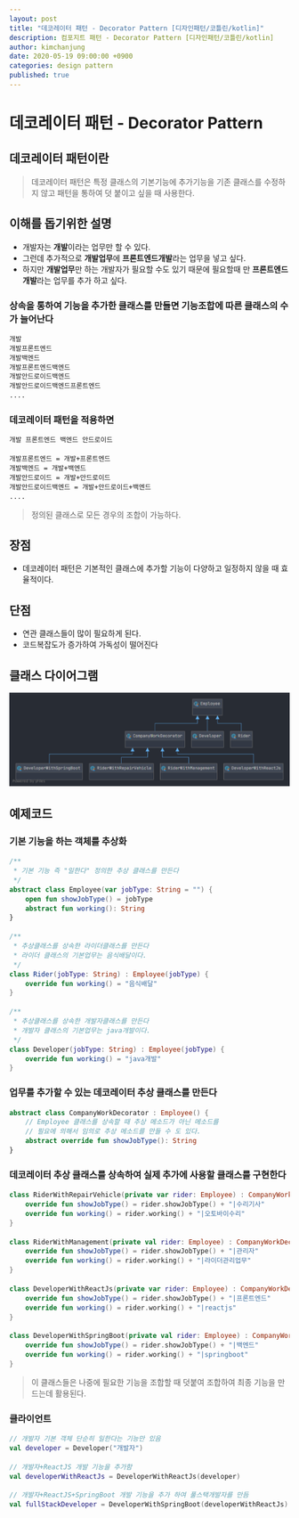 ```yaml
---
layout: post
title: "데코레이터 패턴 - Decorator Pattern [디자인패턴/코틀린/kotlin]"
description: 컴포지트 패턴 - Decorator Pattern [디자인패턴/코틀린/kotlin]
author: kimchanjung
date: 2020-05-19 09:00:00 +0900
categories: design pattern
published: true
---
```


# 데코레이터 패턴 - Decorator Pattern

## 데코레이터 패턴이란
>  데코레이터 패턴은 특정 클래스의 기본기능에 추가기능을 기존 클래스를 수정하지 않고 패턴을 통하여 덧 붙이고 싶을 때 사용한다.

## 이해를 돕기위한 설명
- 개발자는 **개발**이라는 업무만 할 수 있다.
- 그런데 추가적으로 **개발업무**에 **프론트엔드개발**라는 업무을 넣고 싶다.
- 하지만 **개발업무**만 하는 개발자가 필요할 수도 있기 때문에 필요할때 만  **프론트엔드개발**라는 업무를 추가 하고 싶다.

### 상속을 통하여 기능을 추가한 클래스를 만들면 기능조합에 따른 클래스의 수가 늘어난다

```bash
개발
개발프론트엔드
개발백엔드
개발프론트엔드백엔드
개발안드로이드백엔드
개발안드로이드백엔드프론트엔드
....
```  
### 데코레이터 패턴을 적용하면
```bash
개발 프론트엔드 백엔드 안드로이드

개발프론트엔드 = 개발+프론트엔드
개발백엔드 = 개발+백엔드
개발안드로이드 = 개발+안드로이드
개발안드로이드백엔드 = 개발+안드로이드+백엔드
....
```  
> 정의된 클래스로 모든 경우의 조합이 가능하다.

## 장점
- 데코레이터 패턴은 기본적인 클래스에 추가할 기능이 다양하고 일정하지 않을 때 효율적이다.

## 단점
 - 연관 클래스들이 많이 필요하게 된다.
 - 코드복잡도가 증가하여 가독성이 떨어진다

## 클래스 다이어그램
![class-diagram](/post-img/design-pattern/decorator-pattern-class-diagram.png)

## 예제코드  

### 기본 기능을 하는 객체를 추상화
```kotlin
/**
 * 기본 기능 즉 "일한다" 정의한 추상 클래스를 만든다
 */
abstract class Employee(var jobType: String = "") {
    open fun showJobType() = jobType
    abstract fun working(): String
}

/**
 * 추상클래스를 상속한 라이더클래스를 만든다
 * 라이더 클래스의 기본업무는 음식배달이다.
 */
class Rider(jobType: String) : Employee(jobType) {
    override fun working() = "음식배달"
}

/**
 * 추상클래스를 상속한 개발자클래스를 만든다
 * 개발자 클래스의 기본업무는 java개발이다.
 */
class Developer(jobType: String) : Employee(jobType) {
    override fun working() = "java개발"
}
```  

### 업무를 추가할 수 있는 데코레이터 추상 클래스를 만든다

```kotlin
abstract class CompanyWorkDecorator : Employee() {
    // Employee 클래스를 상속할 때 추상 메소드가 아닌 메소드를
    // 필요에 의해서 임의로 추상 메소드를 만들 수 도 있다. 
    abstract override fun showJobType(): String
}
```

### 데코레이터 추상 클래스를 상속하여 실제 추가에 사용할 클래스를 구현한다
```kotlin
class RiderWithRepairVehicle(private var rider: Employee) : CompanyWorkDecorator() {
    override fun showJobType() = rider.showJobType() + "|수리기사"
    override fun working() = rider.working() + "|오토바이수리"
}

class RiderWithManagement(private val rider: Employee) : CompanyWorkDecorator() {
    override fun showJobType() = rider.showJobType() + "|관리자"
    override fun working() = rider.working() + "|라이더관리업무"
}

class DeveloperWithReactJs(private var rider: Employee) : CompanyWorkDecorator() {
    override fun showJobType() = rider.showJobType() + "|프론트엔드"
    override fun working() = rider.working() + "|reactjs"
}

class DeveloperWithSpringBoot(private val rider: Employee) : CompanyWorkDecorator() {
    override fun showJobType() = rider.showJobType() + "|백엔드"
    override fun working() = rider.working() + "|springboot"
}
```
> 이 클래스들은 나중에 필요한 기능을 조합할 때 덧붙여 조합하여 최종 기능을 만드는데 활용된다.

### 클라이언트
```kotlin
// 개발자 기본 객체 단순히 일한다는 기능만 있음
val developer = Developer("개발자")

// 개발자+ReactJS 개발 기능을 추가함
val developerWithReactJs = DeveloperWithReactJs(developer)

// 개발자+ReactJS+SpringBoot 개발 기능을 추가 하여 풀스택개발자를 만듬
val fullStackDeveloper = DeveloperWithSpringBoot(developerWithReactJs)

```

